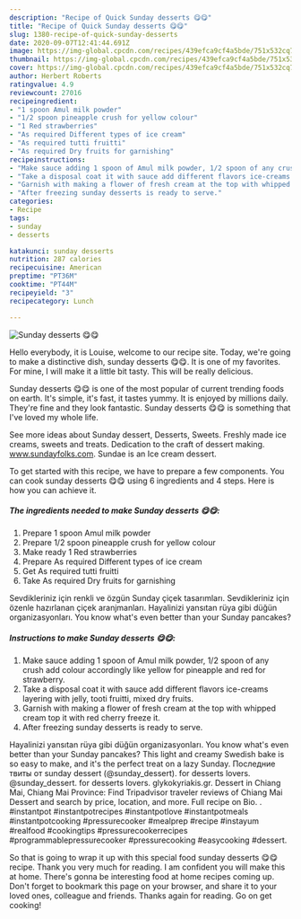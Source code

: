 ```yaml
---
description: "Recipe of Quick Sunday desserts 😋😋"
title: "Recipe of Quick Sunday desserts 😋😋"
slug: 1380-recipe-of-quick-sunday-desserts
date: 2020-09-07T12:41:44.691Z
image: https://img-global.cpcdn.com/recipes/439efca9cf4a5bde/751x532cq70/sunday-desserts-😋😋-recipe-main-photo.jpg
thumbnail: https://img-global.cpcdn.com/recipes/439efca9cf4a5bde/751x532cq70/sunday-desserts-😋😋-recipe-main-photo.jpg
cover: https://img-global.cpcdn.com/recipes/439efca9cf4a5bde/751x532cq70/sunday-desserts-😋😋-recipe-main-photo.jpg
author: Herbert Roberts
ratingvalue: 4.9
reviewcount: 27016
recipeingredient:
- "1 spoon Amul milk powder"
- "1/2 spoon pineapple crush for yellow colour"
- "1 Red strawberries"
- "As required Different types of ice cream"
- "As required tutti fruitti"
- "As required Dry fruits for garnishing"
recipeinstructions:
- "Make sauce adding 1 spoon of Amul milk powder, 1/2 spoon of any crush add colour accordingly like yellow for pineapple and red for strawberry."
- "Take a disposal coat it with sauce add different flavors ice-creams layering with jelly, tooti fruitti, mixed dry fruits."
- "Garnish with making a flower of fresh cream at the top with whipped cream top it with red cherry freeze it."
- "After freezing sunday desserts is ready to serve."
categories:
- Recipe
tags:
- sunday
- desserts

katakunci: sunday desserts 
nutrition: 287 calories
recipecuisine: American
preptime: "PT36M"
cooktime: "PT44M"
recipeyield: "3"
recipecategory: Lunch

---
```



![Sunday desserts 😋😋](https://img-global.cpcdn.com/recipes/439efca9cf4a5bde/751x532cq70/sunday-desserts-😋😋-recipe-main-photo.jpg)

Hello everybody, it is Louise, welcome to our recipe site. Today, we're going to make a distinctive dish, sunday desserts 😋😋. It is one of my favorites. For mine, I will make it a little bit tasty. This will be really delicious.

Sunday desserts 😋😋 is one of the most popular of current trending foods on earth. It's simple, it's fast, it tastes yummy. It is enjoyed by millions daily. They're fine and they look fantastic. Sunday desserts 😋😋 is something that I've loved my whole life.

See more ideas about Sunday dessert, Desserts, Sweets. Freshly made ice creams, sweets and treats. Dedication to the craft of dessert making. www.sundayfolks.com. Sundae is an Ice cream dessert.


To get started with this recipe, we have to prepare a few components. You can cook sunday desserts 😋😋 using 6 ingredients and 4 steps. Here is how you can achieve it.

<!--inarticleads1-->

##### The ingredients needed to make Sunday desserts 😋😋:

1. Prepare 1 spoon Amul milk powder
1. Prepare 1/2 spoon pineapple crush for yellow colour
1. Make ready 1 Red strawberries
1. Prepare As required Different types of ice cream
1. Get As required tutti fruitti
1. Take As required Dry fruits for garnishing


Sevdikleriniz için renkli ve özgün Sunday çiçek tasarımları. Sevdikleriniz için özenle hazırlanan çiçek aranjmanları. Hayalinizi yansıtan rüya gibi düğün organizasyonları. You know what&#39;s even better than your Sunday pancakes? 

<!--inarticleads2-->

##### Instructions to make Sunday desserts 😋😋:

1. Make sauce adding 1 spoon of Amul milk powder, 1/2 spoon of any crush add colour accordingly like yellow for pineapple and red for strawberry.
1. Take a disposal coat it with sauce add different flavors ice-creams layering with jelly, tooti fruitti, mixed dry fruits.
1. Garnish with making a flower of fresh cream at the top with whipped cream top it with red cherry freeze it.
1. After freezing sunday desserts is ready to serve.


Hayalinizi yansıtan rüya gibi düğün organizasyonları. You know what&#39;s even better than your Sunday pancakes? This light and creamy Swedish bake is so easy to make, and it&#39;s the perfect treat on a lazy Sunday. Последние твиты от sunday dessert (@sunday_dessert). for desserts lovers. @sunday_dessert. for desserts lovers. glykokyriakis.gr. Dessert in Chiang Mai, Chiang Mai Province: Find Tripadvisor traveler reviews of Chiang Mai Dessert and search by price, location, and more. Full recipe on Bio.⁣ .⁣ #instantpot #instantpotrecipes #instantpotlove #instantpotmeals #instantpotcooking #pressurecooker #mealprep #recipe #instayum #realfood #cookingtips #pressurecookerrecipes #programmablepressurecooker #pressurecooking #easycooking #dessert. 

So that is going to wrap it up with this special food sunday desserts 😋😋 recipe. Thank you very much for reading. I am confident you will make this at home. There's gonna be interesting food at home recipes coming up. Don't forget to bookmark this page on your browser, and share it to your loved ones, colleague and friends. Thanks again for reading. Go on get cooking!
